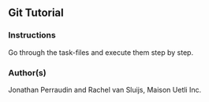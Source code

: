 ## Git Tutorial

### Instructions
Go through the task-files and execute them step by step.

### Author(s)
Jonathan Perraudin and Rachel van Sluijs, Maison Uetli Inc.
